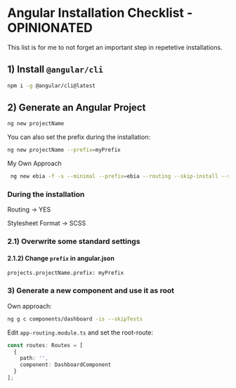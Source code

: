 # Angular Installation Checklist - OPINIONATED 

This list is for me to not forget an important step in repetetive installations.

## 1) Install `@angular/cli`

```bash
npm i -g @angular/cli@latest
```


## 2) Generate an Angular Project

```bash
ng new projectName 
```

 You can also set the prefix during the installation:
 
 ```bash
 ng new projectName --prefix=myPrefix
 ```
 
 My Own Approach
 
 ```bash
  ng new ebia -f -s --minimal --prefix=ebia --routing --skip-install --skip-tests --strict --style=scss
 ```
 
### During the installation

Routing &rarr; YES

Stylesheet Format &rarr; SCSS

### 2.1) Overwrite some standard settings

#### 2.1.2) Change `prefix` in angular.json

```
projects.projectName.prefix: myPrefix
```

### 3) Generate a new component and use it as root

Own approach:

```bash
ng g c components/dashboard -is --skipTests
```

Edit `app-routing.module.ts` and set the root-route:

```ts
const routes: Routes = [
  {
    path: '',
    component: DashboardComponent
  }
];
```
